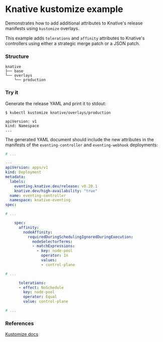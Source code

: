 # Knative kustomize example

Demonstrates how to add additional attributes to Knative's release manifests using `kustomize` overlays.

This example adds `tolerations` and `affinity` attributes to Knative's controllers using either a strategic merge patch
or a JSON patch.

### Structure

```
knative
├── base
└── overlays
    └── production
```

### Try it

Generate the release YAML and print it to stdout:

```console
$ kubectl kustomize knative/overlays/production

apiVersion: v1
kind: Namespace
...
```

The generated YAML document should include the new attributes in the manifests of the `eventing-controller` and
`eventing-webhook` deployments:

```yaml
# ...

---
apiVersion: apps/v1
kind: Deployment
metadata:
  labels:
    eventing.knative.dev/release: v0.20.1
    knative.dev/high-availability: "true"
  name: eventing-controller
  namespace: knative-eventing
spec:

# ...

    spec:
      affinity:
        nodeAffinity:
          requiredDuringSchedulingIgnoredDuringExecution:
            nodeSelectorTerms:
            - matchExpressions:
              - key: node-pool
                operator: In
                values:
                - control-plane

# ...

      tolerations:
      - effect: NoSchedule
        key: node-pool
        operator: Equal
        value: control-plane

# ...
```

### References

[Kustomize docs](https://kubectl.docs.kubernetes.io/guides/introduction/kustomize/)
